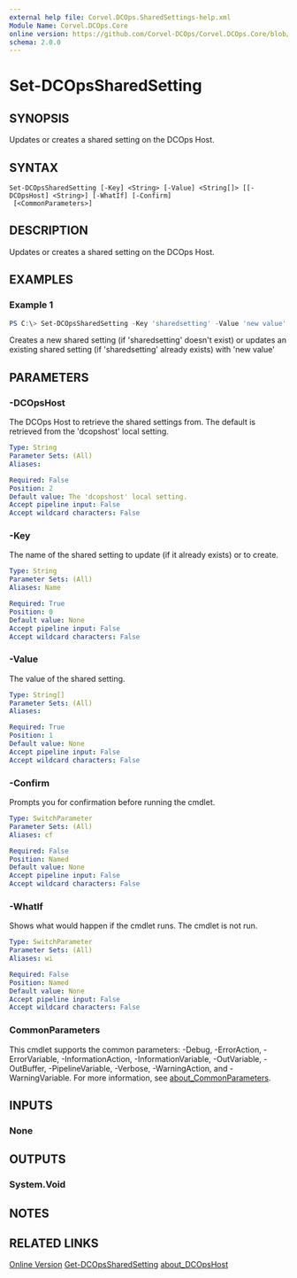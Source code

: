 ```yaml
---
external help file: Corvel.DCOps.SharedSettings-help.xml
Module Name: Corvel.DCOps.Core
online version: https://github.com/Corvel-DCOps/Corvel.DCOps.Core/blob/main/Source/docs/Set-DCOpsSharedSetting.md
schema: 2.0.0
---
```


# Set-DCOpsSharedSetting

## SYNOPSIS
Updates or creates a shared setting on the DCOps Host. 

## SYNTAX

```
Set-DCOpsSharedSetting [-Key] <String> [-Value] <String[]> [[-DCOpsHost] <String>] [-WhatIf] [-Confirm]
 [<CommonParameters>]
```

## DESCRIPTION
Updates or creates a shared setting on the DCOps Host.

## EXAMPLES

### Example 1
```powershell
PS C:\> Set-DCOpsSharedSetting -Key 'sharedsetting' -Value 'new value'
```

Creates a new shared setting (if 'sharedsetting' doesn't exist) or updates an existing shared setting (if 'sharedsetting' already exists) with 'new value'

## PARAMETERS

### -DCOpsHost
The DCOps Host to retrieve the shared settings from. 
The default is retrieved from the 'dcopshost' local setting.

```yaml
Type: String
Parameter Sets: (All)
Aliases:

Required: False
Position: 2
Default value: The 'dcopshost' local setting.
Accept pipeline input: False
Accept wildcard characters: False
```

### -Key
The name of the shared setting to update (if it already exists) or to create.

```yaml
Type: String
Parameter Sets: (All)
Aliases: Name

Required: True
Position: 0
Default value: None
Accept pipeline input: False
Accept wildcard characters: False
```

### -Value
The value of the shared setting.

```yaml
Type: String[]
Parameter Sets: (All)
Aliases:

Required: True
Position: 1
Default value: None
Accept pipeline input: False
Accept wildcard characters: False
```

### -Confirm
Prompts you for confirmation before running the cmdlet.

```yaml
Type: SwitchParameter
Parameter Sets: (All)
Aliases: cf

Required: False
Position: Named
Default value: None
Accept pipeline input: False
Accept wildcard characters: False
```

### -WhatIf
Shows what would happen if the cmdlet runs.
The cmdlet is not run.

```yaml
Type: SwitchParameter
Parameter Sets: (All)
Aliases: wi

Required: False
Position: Named
Default value: None
Accept pipeline input: False
Accept wildcard characters: False
```

### CommonParameters
This cmdlet supports the common parameters: -Debug, -ErrorAction, -ErrorVariable, -InformationAction, -InformationVariable, -OutVariable, -OutBuffer, -PipelineVariable, -Verbose, -WarningAction, and -WarningVariable. For more information, see [about_CommonParameters](http://go.microsoft.com/fwlink/?LinkID=113216).

## INPUTS

### None

## OUTPUTS

### System.Void

## NOTES

## RELATED LINKS

[Online Version](https://github.com/Corvel-DCOps/Corvel.DCOps.Core/blob/main/Source/docs/Set-DCOpsSharedSetting.md)
[Get-DCOpsSharedSetting]()
[about_DCOpsHost]()